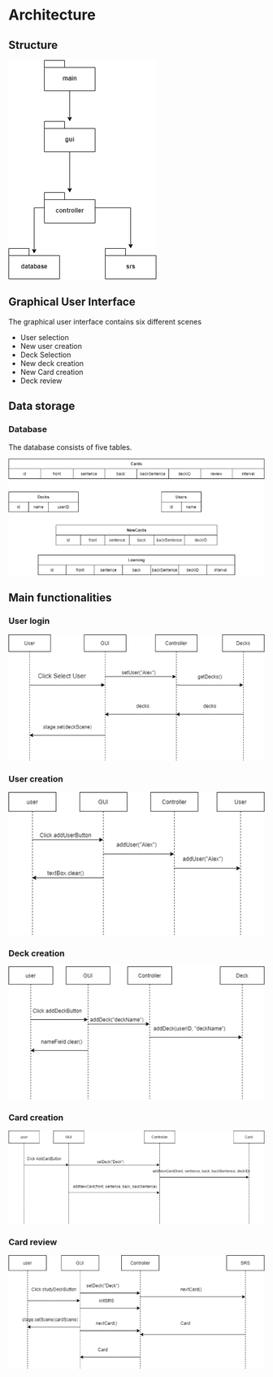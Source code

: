 # Architecture


## Structure

![packages](https://github.com/Alex-Elias/ot-harjoitustyo/blob/master/Images/Package.png)


## Graphical User Interface

The graphical user interface contains six different scenes

* User selection
* New user creation
* Deck Selection
* New deck creation
* New Card creation
* Deck review

## Data storage

### Database

The database consists of five tables.

![tables](https://github.com/Alex-Elias/ot-harjoitustyo/blob/master/Images/tables.png)

## Main functionalities

### User login
![user selection](https://github.com/Alex-Elias/ot-harjoitustyo/blob/master/Images/userSelection.png)

### User creation

![user creation](https://github.com/Alex-Elias/ot-harjoitustyo/blob/master/Images/createUser.png)

### Deck creation

![deck creation](https://github.com/Alex-Elias/ot-harjoitustyo/blob/master/Images/addDeck.png)

### Card creation

![card creation](https://github.com/Alex-Elias/ot-harjoitustyo/blob/master/Images/addCard.png)

### Card review

![card review](https://github.com/Alex-Elias/ot-harjoitustyo/blob/master/Images/studyDeck.png)
